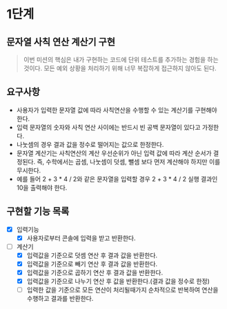 # 1단계

## 문자열 사칙 연산 계산기 구현
> 이번 미션의 핵심은 내가 구현하는 코드에 단위 테스트를 추가하는 경험을 하는 것이다.
> 모든 예외 상황을 처리하기 위해 너무 복잡하게 접근하지 않아도 된다.

## 요구사항
- 사용자가 입력한 문자열 값에 따라 사칙연산을 수행할 수 있는 계산기를 구현해야 한다.
- 입력 문자열의 숫자와 사칙 연산 사이에는 반드시 빈 공백 문자열이 있다고 가정한다.
- 나눗셈의 경우 결과 값을 정수로 떨어지는 값으로 한정한다.
- 문자열 계산기는 사칙연산의 계산 우선순위가 아닌 입력 값에 따라 계산 순서가 결정된다. 즉, 수학에서는 곱셈, 나눗셈이 덧셈, 뺄셈 보다 먼저 계산해야 하지만 이를 무시한다.
- 예를 들어 2 + 3 * 4 / 2와 같은 문자열을 입력할 경우 2 + 3 * 4 / 2 실행 결과인 10을 출력해야 한다.

## 구현할 기능 목록
- [x] 입력기능
  - [x] 사용자로부터 콘솔에 입력을 받고 반환한다.
- [ ] 계산기 
  - [x] 입력값을 기준으로 덧셈 연산 후 결과 값을 반환한다.
  - [x] 입력값을 기준으로 빼기 연산 후 결과 값을 반환한다.
  - [x] 입력값을 기준으로 곱하기 연산 후 결과 값을 반환한다.
  - [x] 입력값을 기준으로 나누기 연산 후 값을 반환한다.(결과 값을 정수로 한정)
  - [ ] 입력한 값을 기준으로 모든 연산이 처리될때가지 순차적으로 반복하여 연산을 수행하고 결과를 반환한다.